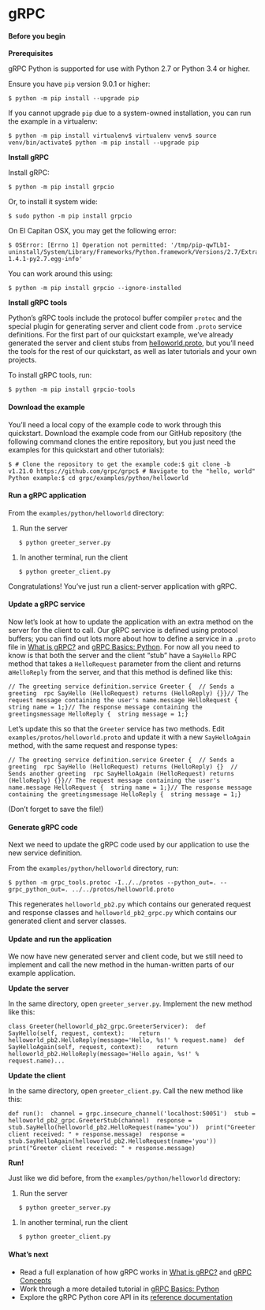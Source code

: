 # gRPC



#### Before you begin <a id="before-you-begin"></a>

**Prerequisites**

gRPC Python is supported for use with Python 2.7 or Python 3.4 or higher.

Ensure you have `pip` version 9.0.1 or higher:

```text
$ python -m pip install --upgrade pip
```

If you cannot upgrade `pip` due to a system-owned installation, you can run the example in a virtualenv:

```text
$ python -m pip install virtualenv$ virtualenv venv$ source venv/bin/activate$ python -m pip install --upgrade pip
```

**Install gRPC**

Install gRPC:

```text
$ python -m pip install grpcio
```

Or, to install it system wide:

```text
$ sudo python -m pip install grpcio
```

On El Capitan OSX, you may get the following error:

```text
$ OSError: [Errno 1] Operation not permitted: '/tmp/pip-qwTLbI-uninstall/System/Library/Frameworks/Python.framework/Versions/2.7/Extras/lib/python/six-1.4.1-py2.7.egg-info'
```

You can work around this using:

```text
$ python -m pip install grpcio --ignore-installed
```

**Install gRPC tools**

Python’s gRPC tools include the protocol buffer compiler `protoc` and the special plugin for generating server and client code from `.proto` service definitions. For the first part of our quickstart example, we’ve already generated the server and client stubs from [helloworld.proto](https://github.com/grpc/grpc/tree/v1.21.0/examples/protos/helloworld.proto), but you’ll need the tools for the rest of our quickstart, as well as later tutorials and your own projects.

To install gRPC tools, run:

```text
$ python -m pip install grpcio-tools
```

#### Download the example <a id="download-the-example"></a>

You’ll need a local copy of the example code to work through this quickstart. Download the example code from our GitHub repository \(the following command clones the entire repository, but you just need the examples for this quickstart and other tutorials\):

```text
$ # Clone the repository to get the example code:$ git clone -b v1.21.0 https://github.com/grpc/grpc$ # Navigate to the "hello, world" Python example:$ cd grpc/examples/python/helloworld
```

#### Run a gRPC application <a id="run-a-grpc-application"></a>

From the `examples/python/helloworld` directory:

1. Run the server

```text
   $ python greeter_server.py
```

1. In another terminal, run the client

```text
   $ python greeter_client.py
```

Congratulations! You’ve just run a client-server application with gRPC.

#### Update a gRPC service <a id="update-a-grpc-service"></a>

Now let’s look at how to update the application with an extra method on the server for the client to call. Our gRPC service is defined using protocol buffers; you can find out lots more about how to define a service in a `.proto` file in [What is gRPC?](https://grpc.io/docs/guides/) and [gRPC Basics: Python](https://grpc.io/docs/tutorials/basic/python/). For now all you need to know is that both the server and the client “stub” have a `SayHello` RPC method that takes a `HelloRequest` parameter from the client and returns a`HelloReply` from the server, and that this method is defined like this:

```text
// The greeting service definition.service Greeter {  // Sends a greeting  rpc SayHello (HelloRequest) returns (HelloReply) {}}// The request message containing the user's name.message HelloRequest {  string name = 1;}// The response message containing the greetingsmessage HelloReply {  string message = 1;}
```

Let’s update this so that the `Greeter` service has two methods. Edit `examples/protos/helloworld.proto` and update it with a new `SayHelloAgain` method, with the same request and response types:

```text
// The greeting service definition.service Greeter {  // Sends a greeting  rpc SayHello (HelloRequest) returns (HelloReply) {}  // Sends another greeting  rpc SayHelloAgain (HelloRequest) returns (HelloReply) {}}// The request message containing the user's name.message HelloRequest {  string name = 1;}// The response message containing the greetingsmessage HelloReply {  string message = 1;}
```

\(Don’t forget to save the file!\)

#### Generate gRPC code <a id="generate-grpc-code"></a>

Next we need to update the gRPC code used by our application to use the new service definition.

From the `examples/python/helloworld` directory, run:

```text
$ python -m grpc_tools.protoc -I../../protos --python_out=. --grpc_python_out=. ../../protos/helloworld.proto
```

This regenerates `helloworld_pb2.py` which contains our generated request and response classes and `helloworld_pb2_grpc.py` which contains our generated client and server classes.

#### Update and run the application <a id="update-and-run-the-application"></a>

We now have new generated server and client code, but we still need to implement and call the new method in the human-written parts of our example application.

**Update the server**

In the same directory, open `greeter_server.py`. Implement the new method like this:

```text
class Greeter(helloworld_pb2_grpc.GreeterServicer):  def SayHello(self, request, context):    return helloworld_pb2.HelloReply(message='Hello, %s!' % request.name)  def SayHelloAgain(self, request, context):    return helloworld_pb2.HelloReply(message='Hello again, %s!' % request.name)...
```

**Update the client**

In the same directory, open `greeter_client.py`. Call the new method like this:

```text
def run():  channel = grpc.insecure_channel('localhost:50051')  stub = helloworld_pb2_grpc.GreeterStub(channel)  response = stub.SayHello(helloworld_pb2.HelloRequest(name='you'))  print("Greeter client received: " + response.message)  response = stub.SayHelloAgain(helloworld_pb2.HelloRequest(name='you'))  print("Greeter client received: " + response.message)
```

**Run!**

Just like we did before, from the `examples/python/helloworld` directory:

1. Run the server

```text
   $ python greeter_server.py
```

1. In another terminal, run the client

```text
   $ python greeter_client.py
```

#### What’s next <a id="what-s-next"></a>

* Read a full explanation of how gRPC works in [What is gRPC?](https://grpc.io/docs/guides/) and [gRPC Concepts](https://grpc.io/docs/guides/concepts/)
* Work through a more detailed tutorial in [gRPC Basics: Python](https://grpc.io/docs/tutorials/basic/python/)
* Explore the gRPC Python core API in its [reference documentation](https://grpc.io/grpc/python/)

